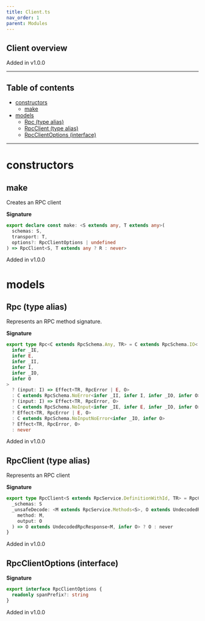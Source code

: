 ```yaml
---
title: Client.ts
nav_order: 1
parent: Modules
---
```


## Client overview

Added in v1.0.0

---

<h2 class="text-delta">Table of contents</h2>

- [constructors](#constructors)
  - [make](#make)
- [models](#models)
  - [Rpc (type alias)](#rpc-type-alias)
  - [RpcClient (type alias)](#rpcclient-type-alias)
  - [RpcClientOptions (interface)](#rpcclientoptions-interface)

---

# constructors

## make

Creates an RPC client

**Signature**

```ts
export declare const make: <S extends any, T extends any>(
  schemas: S,
  transport: T,
  options?: RpcClientOptions | undefined
) => RpcClient<S, T extends any ? R : never>
```

Added in v1.0.0

# models

## Rpc (type alias)

Represents an RPC method signature.

**Signature**

```ts
export type Rpc<C extends RpcSchema.Any, TR> = C extends RpcSchema.IO<
  infer _IE,
  infer E,
  infer _II,
  infer I,
  infer _IO,
  infer O
>
  ? (input: I) => Effect<TR, RpcError | E, O>
  : C extends RpcSchema.NoError<infer _II, infer I, infer _IO, infer O>
  ? (input: I) => Effect<TR, RpcError, O>
  : C extends RpcSchema.NoInput<infer _IE, infer E, infer _IO, infer O>
  ? Effect<TR, RpcError | E, O>
  : C extends RpcSchema.NoInputNoError<infer _IO, infer O>
  ? Effect<TR, RpcError, O>
  : never
```

Added in v1.0.0

## RpcClient (type alias)

Represents an RPC client

**Signature**

```ts
export type RpcClient<S extends RpcService.DefinitionWithId, TR> = RpcClientRpcs<S, TR> & {
  _schemas: S
  _unsafeDecode: <M extends RpcService.Methods<S>, O extends UndecodedRpcResponse<M, any>>(
    method: M,
    output: O
  ) => O extends UndecodedRpcResponse<M, infer O> ? O : never
}
```

Added in v1.0.0

## RpcClientOptions (interface)

**Signature**

```ts
export interface RpcClientOptions {
  readonly spanPrefix?: string
}
```

Added in v1.0.0

